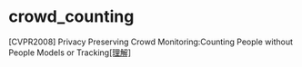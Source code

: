 # crowd_counting
[CVPR2008] Privacy Preserving Crowd Monitoring:Counting People without People Models or Tracking[[理解]](./Privacy_preserving_crowd_monitoring_Counting_peopl)  
